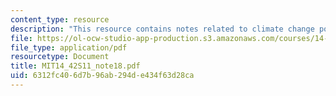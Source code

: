 ```yaml
---
content_type: resource
description: "This resource contains notes related to climate change policy.\r\n"
file: https://ol-ocw-studio-app-production.s3.amazonaws.com/courses/14-42-environmental-policy-and-economics-spring-2011/6312fc406d7b96ab294de434f63d28ca_MIT14_42S11_note18.pdf
file_type: application/pdf
resourcetype: Document
title: MIT14_42S11_note18.pdf
uid: 6312fc40-6d7b-96ab-294d-e434f63d28ca
---
```

